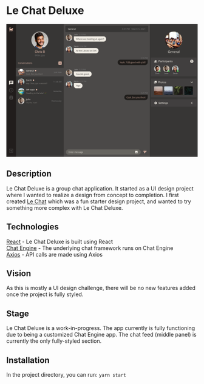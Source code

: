 # Le Chat Deluxe

![Le Chat Deluxe Preview](le-chat-deluxe-preview.png)

## Description

Le Chat Deluxe is a group chat application. It started as a UI design project where I wanted to realize a design from concept to completion. I first created [Le Chat](https://github.com/i-k0n/le-chat-app) which was a fun starter design project, and wanted to try something more complex with Le Chat Deluxe.

## Technologies

[React](https://reactjs.org/) - Le Chat Deluxe is built using React\
[Chat Engine](https://chatengine.io/) - The underlying chat framework runs on Chat Engine\
[Axios](https://www.npmjs.com/package/axios) - API calls are made using Axios

## Vision

As this is mostly a UI design challenge, there will be no new features added once the project is fully styled.

## Stage

Le Chat Deluxe is a work-in-progress. The app currently is fully functioning due to being a customized Chat Engine app. The chat feed (middle panel) is currently the only fully-styled section.

## Installation

In the project directory, you can run: `yarn start`

